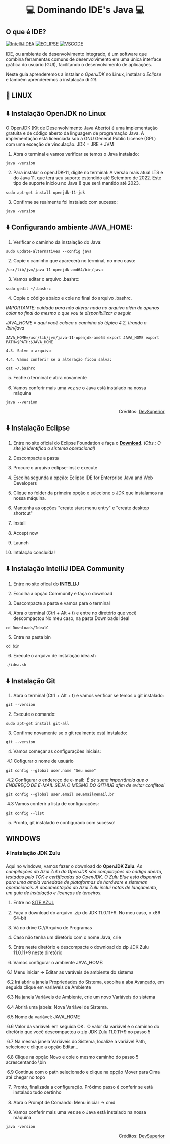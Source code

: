 # <p align="center"> 💻 Dominando IDE's Java 💻

## O que é IDE?
[![IntelliJIDEA](https://img.shields.io/badge/IntelliJIDEA-000000.svg?style=for-the-badge&logo=intellij-idea&logoColor=white)](#)
[![ECLIPSE](https://img.shields.io/badge/Eclipse-2C2255?style=for-the-badge&logo=eclipse&logoColor=white)](#)
[![VSCODE](https://img.shields.io/badge/Visual_Studio_Code-0078D4?style=for-the-badge&logo=visual%20studio%20code&logoColor=white)](#)

IDE, ou ambiente de desenvolvimento integrado, é um software que combina ferramentas comuns de desenvolvimento em uma única interface gráfica do usuário (GUI), facilitando o desenvolvimento de aplicações. 

Neste guia aprenderemos a instalar o *OpenJDK* no Linux, instalar o *Eclipse* e também aprenderemos a instalação di *Git*.

## 🐧 LINUX
## ⬇️ Instalação OpenJDK no Linux

O OpenJDK (Kit de Desenvolvimento Java Aberto) é uma  implementação gratuita e de código aberto da linguagem de programação  Java.  A implementação está licenciada sob a GNU General Public License  (GPL) com uma exceção de vinculação. JDK = JRE + JVM

1. Abra o terminal e vamos verificar se temos o Java instalado:

`java -version`

2. Para instalar o openJDK-11, digite no terminal:
A versão mais atual LTS é do Java 11, que terá seu suporte  estendido até Setembro de 2022. Este tipo de suporte iniciou no Java 8  que será mantido até 2023.

`sudo apt-get install openjdk-11-jdk`

3. Confirme se realmente foi instalado com sucesso:

`java -version`

## ⬇️ Configurando ambiente JAVA_HOME:

1. Verificar o caminho da instalação do Java:

`sudo update-alternatives --config java`

2. Copie o caminho que aparecerá no terminal, no meu caso:

`/usr/lib/jvm/java-11-openjdk-amd64/bin/java`

3. Vamos editar o arquivo .bashrc:

`sudo gedit ~/.bashrc`

4. Copie o código abaixo e cole no final do arquivo .bashrc. 

*IMPORTANTE: cuidado para não alterar nada no arquivo além de apenas colar no final do mesmo o que vou te disponibilizar a seguir.*

*JAVA_HOME = aqui você coloca o caminho do tópico 4.2, tirando o /bin/java*

`JAVA_HOME=/usr/lib/jvm/java-11-openjdk-amd64
export JAVA_HOME
export PATH=$PATH:$JAVA_HOME`

    4.3. Salve o arquivo

    4.4. Vamos conferir se a alteração ficou salva:

`cat ~/.bashrc`

5. Feche o terminal e abra novamente

6. Vamos conferir mais uma vez se o Java está instalado na nossa máquina

`java --version`

<p align="right">Créditos: <a href="https://www.youtube.com/watch?v=jARiy3DZdwg">DevSuperior</a></p>
  
## ⬇️ Instalação Eclipse

1. Entre no site oficial do Eclipse Foundation e faça o **<a href="https://www.eclipse.org/downloads/download.php?file=/oomph/epp/2021-06/R/eclipse-inst-jre-linux64.tar.gz">Download</a>**. *(Obs.: O site já identifica o sistema operacional)*

2. Descompacte a pasta

3. Procure o arquivo eclipse-inst e execute

4. Escolha segunda a opção: Eclipse IDE for Enterprise Java and Web Developers

5. Clique no folder da primeira opção e selecione o JDK que instalamos na nossa máquina.

6. Mantenha as opções "create start menu entry" e "create desktop shortcut"

7. Install

8. Accept now

9. Launch

10. Intalação concluída!

## ⬇️ Instalação IntelliJ IDEA Community

1. Entre no site ofical do <a href="https://www.jetbrains.com/idea/download/#section=windows">**INTELLIJ**</a>

2. Escolha a opção Community e faça o download 

3. Descompacte a pasta e vamos para o terminal

4. Abra o terminal (Ctrl + Alt +  t) e entre no diretório que você descompactou 
No meu caso, na pasta Downloads Ideal

`cd Downloads/IdealC`

5. Entre na pasta bin

`cd bin`

6. Execute o arquivo de instalação idea.sh

`./idea.sh`

## ⬇️ Instalação Git

1. Abra o terminal (Ctrl + Alt + t) e vamos verificar se temos o git instalado:

`git --version`

2. Execute o comando:

`sudo apt-get install git-all`

3. Confirme novamente se o git realmente está instalado:

`git --version`

4. Vamos começar as configurações iniciais:

​	4.1 Cofigurar o nome de usuário

`git config --global user.name "Seu nome"`

​	4.2 Configurar o endereço de e-mail:
​	*É de suma importância que o ENDEREÇO DE E-MAIL SEJA O MESMO DO GITHUB afim de evitar conflitos!*

`git config --global user.email seuemail@email.br`

​	4.3 Vamos conferir a lista de configurações:

`git config --list`

5. Pronto, git instalado e configurado com sucesso!

## WINDOWS
### ⬇️ Instalação JDK Zulu

Aqui no windows, vamos fazer o download do **OpenJDK Zulu**.
*As compilações do Azul Zulu do OpenJDK são compilações de código aberto, testadas pelo TCK e certificadas do OpenJDK. O Zulu Blue está disponível para uma ampla variedade de plataformas de hardware e sistemas operacionais. A documentação do Azul Zulu inclui notas de lançamento, um guia de instalação e licenças de terceiros.*

1. Entre no <a href="https://www.azul.com/downloads/?package=jdk">SITE AZUL</a>

2. Faça o download do arquivo .zip do JDK 11.0.11+9. No meu caso, o x86 64-bit

3. Vá no drive C://Arquivo de Programas

4. Caso não tenha um diretório com o nome Java, crie

5.  Entre neste diretório e descompacte o download do zip JDK Zulu 11.0.11+9 neste diretório

6. Vamos configurar o ambiente JAVA_HOME:

​	6.1  Menu iniciar -> Editar as varáveis de ambiente do sistema

​	6.2 Irá abrir a janela Propriedades do Sistema, escolha a aba Avançado, em seguida clique em variáveis de Ambiente

​	6.3 Na janela Variáveis de Ambiente,  crie um novo Variáveis do sistema

​	6.4 Abrirá uma jabela: Nova Variável de Sistema.

​	6.5 Nome da variável: JAVA_HOME

​	6.6 Valor da variável: em seguida OK.
​	O valor da variável é o caminho do diretório que você descompactou o zip JDK Zulu 11.0.11+9 no passo 5 

​	6.7 Na mesma janela Variáveis do Sistema, localize a variável Path, selecione e clique a opção Editar...

​	6.8 Clique na opção Novo e cole o mesmo caminho do passo 5 acrescentando \bin

​	6.9 Continue com o path selecionado e clique na opção Mover para Cima até chegar no topo

7. Pronto, finalizada a configuração. Próximo passo é conferir se está instalado tudo certinho

8. Abra o Prompt de Comando: Menu iniciar -> cmd

9. Vamos conferir mais uma vez se o Java está instalado na nossa máquina

`java -version`

<p align="right">Créditos: <a href="https://www.youtube.com/watch?v=laC0fiI-IOM">DevSuperior</a></p>
